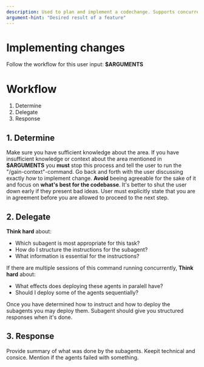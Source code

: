 ```yaml
---
description: Used to plan and implement a codechange. Supports concurrent execution.
argument-hint: "Desired result of a feature"
---
```


# Implementing changes

Follow the workflow for this user input:
**$ARGUMENTS**


# Workflow

1. Determine
2. Delegate
3. Response


## 1. Determine

Make sure you have sufficient knowledge about the area. If you have insufficient knowledge or context about the area mentioned in **$ARGUMENTS** you **must** stop this process and tell the user to run the "/gain-context"-command.
Go back and forth with the user discussing exactly *how* to implement change.
**Avoid** beeing agreeable for the sake of it and focus on **what's best for the codebasse**. It's better to shut the user down early if they present bad ideas.
User must explicitly state that you are in agreement before you are allowed to proceed to the next step.


## 2. Delegate

**Think hard** about:
- Which subagent is most appropriate for this task?
- How do I structure the instructions for the subagent?
- What information is essential for the instructions?

If there are multiple sessions of this command running concurrently, **Think hard** about:
- What effects does deploying these agents in paralell have?
- Should I deploy some of the agents sequentially? 

Once you have determined how to instruct and how to deploy the subagents you may deploy them.
Subagent should give you structured responses when it's done.


## 3. Response

Provide summary of what was done by the subagents.
Keepit technical and consice.
Mention if the agents failed with something.